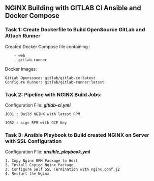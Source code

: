 ##  NGINX Building with GITLAB CI Ansible and Docker Compose ###

### Task 1: Create Dockerfile to Build OpenSource GitLab and Attach Runner

Created Docker Compose file containing :
```
    - web
    - gitlab-runner
```

Docker Images:
```
GitLab Opensouce: gitlab/gitlab-ce:latest
Configure Runner: gitlab/gitlab-runner:latest
```
### Task 2: Pipeline with NGINX Build Jobs:

Configuration File: **_gitlab-ci.yml_**
```
JOB1 : Build NGINX with latest RPM

JOB2 : sign RPM with GCP Key
```

### Task 3: Ansible Playbook to Build created NGINX on Server with SSL Configuration

Configuration File: **_ansible_playbook.yml_**

```
1. Copy Nginx RPM Package to Host
2. Install Copied Nginx Package
3. Configure Self SSL Termination with nginx.conf.j2
4. Restart the Nginx
```